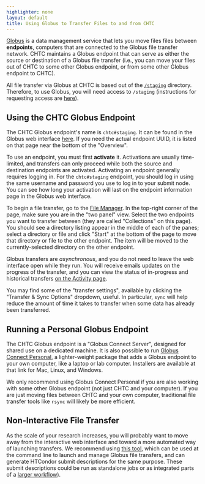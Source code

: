 ```yaml
---
highlighter: none
layout: default
title: Using Globus to Transfer Files to and from CHTC
---
```


[Globus](https://www.globus.org/) is a data management service that lets you
move files files between **endpoints**, computers that are connected to the
Globus file transfer network.
CHTC maintains a Globus endpoint that can serve as either the
source or destination of a Globus file transfer
(i.e., you can move your files out of CHTC to some other Globus endpoint,
or from some other Globus endpoint to CHTC).

All file transfer via Globus at CHTC is based out of the
[`/staging`](/file-avail-largedata.shtml) directory.
Therefore, to use Globus, you will need access to `/staging` 
(instructions for requesting access are 
[here](/file-avail-largedata.shtml#1-policies-and-intended-use)).


## Using the CHTC Globus Endpoint

The CHTC Globus endpoint's name is `chtc#staging`.
It can be found in the Globus web interface 
[here](https://app.globus.org/file-manager/collections/d0bae6da-db3b-11ea-85a2-0e1702b77d41/overview?back=endpoints).
If you  need the actual endpoint UUID, it is listed on that page near the bottom
of the "Overview".

To use an endpoint, you must first **activate** it.
Activations are usually time-limited, and transfers can only proceed while
both the source and destination endpoints are activated.
Activating an endpoint generally requires logging in.
For the `chtc#staging` endpoint, you should log in using
the same username and password you use to log in to your submit node.
You can see how long your activation will last on the endpoint information page
in the Globus web interface.

To begin a file transfer, go to the 
[File Manager](https://app.globus.org/file-manager).
In the top-right corner of the page, make sure you are in the "two panel" view.
Select the two endpoints you want to transfer between
(they are called "Collections" on this page).
You should see a directory listing appear in the middle of each of the panes;
select a directory or file and click "Start" at the bottom of the page to
move that directory or file to the other endpoint.
The item will be moved to the currently-selected directory on the other endpoint.

Globus transfers are *asynchronous*, and you do not need to leave the web
interface open while they run.
You will receive emails updates on the progress of the transfer, and you can
view the status of in-progress and historical transfers
[on the Activity page](https://app.globus.org/activity).

You may find some of the "transfer settings", available by clicking the
"Transfer & Sync Options" dropdown, useful.
In particular, `sync` will help reduce the amount of time it takes to transfer
when some data has already been transferred.


## Running a Personal Globus Endpoint

The CHTC Globus endpoint is a "Globus Connect Server", designed for shared use
on a dedicated machine.
It is also possible to run 
[Globus Connect Personal](https://www.globus.org/globus-connect-personal),
a lighter-weight package that adds a Globus endpoint to your own computer,
like a laptop or lab computer.
Installers are available at that link for Mac, Linux, and Windows.

We only recommend using Globus Connect Personal if you are also working with
some other Globus endpoint (not just CHTC and your computer).
If you are just moving files between CHTC and your own computer, traditional
file transfer tools like `rsync` will likely be more efficient.


## Non-Interactive File Transfer

As the scale of your research increases, you will probably want to move away
from the interactive web interface and toward a more automated way of launching
transfers.
We recommend using
[this tool](https://github.com/JoshKarpel/globus-transfer),
which can be used at the command line to launch and manage Globus file transfers,
and can generate HTCondor submit descriptions for the same purpose.
These submit descriptions could be run as standalone jobs
or as integrated parts of a 
[larger workflow](https://htcondor.readthedocs.io/en/latest/users-manual/dagman-workflows.html)).

